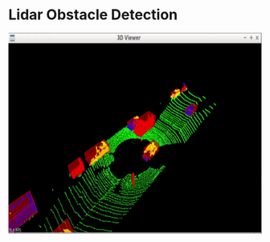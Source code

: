 # Lidar Obstacle Detection 

<p align=center>
	<img src="out/output.gif" width="700" height="400"/>
</p>

